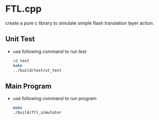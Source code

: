 # FTL.cpp
create a pure c library to simulate simple flash translation layer action.

## Unit Test
- use following command to run test

    ``` bash
    cd test
    make
    ../build/test/ut_test
    ```

## Main Program
- use following command to run program

    ``` bash
    make
    ./build/ftl_simulator
    ```
